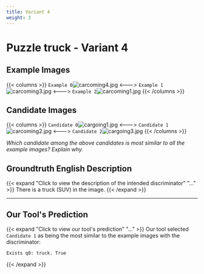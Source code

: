 ```yaml
---
title: Variant 4
weight: 3
---
```


# Puzzle truck - Variant 4

## Example Images
{{< columns >}}
`Example 0`![carcoming4.jpg](/natscene_data/images/carcoming4.jpg)
<--->
`Example 1`![carcoming3.jpg](/natscene_data/images/carcoming3.jpg)
<--->
`Example 2`![carcoming1.jpg](/natscene_data/images/carcoming1.jpg)
{{< /columns >}}

## Candidate Images
{{< columns >}}
`Candidate 0`![cargoing1.jpg](/natscene_data/images/cargoing1.jpg)
<--->
`Candidate 1`![carcoming2.jpg](/natscene_data/images/carcoming2.jpg)
<--->
`Candidate 2`![cargoing3.jpg](/natscene_data/images/cargoing3.jpg)
{{< /columns >}}

*Which candidate among the above candidates is most similar to all the example images? Explain why.*

## Groundtruth English Description

{{< expand "Click to view the description of the intended discriminator" "..." >}}
There is a truck (SUV) in the image.
{{< /expand >}}

---



## Our Tool's Prediction

{{< expand "Click to view our tool's prediction" "..." >}}
Our tool selected `Candidate 1` as being the most similar to the example images with the discriminator:
```plaintext
Exists q0: truck. True
```
{{< /expand >}}
